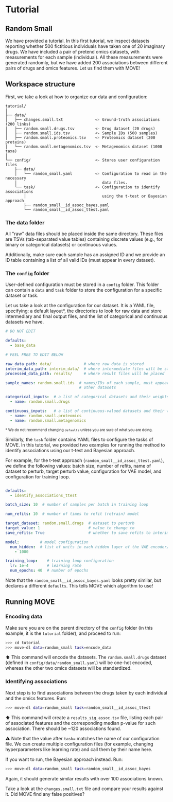 # Tutorial

## Random Small

We have provided a tutorial. In this first tutorial, we inspect datasets 
reporting whether 500 fictitious individuals have taken one of 20 imaginary
drugs. We have included a pair of pretend omics datasets, with measurements
for each sample (individual). All these measurements were generated randomly,
but we have added 200 associations between different pairs of drugs and omics
features. Let us find them with MOVE!

## Workspace structure

First, we take a look at how to organize our data and configuration:


```
tutorial/
│
├── data/
│   ├── changes.small.txt              <- Ground-truth associations (200 links)
│   ├── random.small.drugs.tsv         <- Drug dataset (20 drugs)
│   ├── random.small.ids.tsv           <- Sample IDs (500 samples)
│   ├── random.small.proteomics.tsv    <- Proteomics dataset (200 proteins)
│   └── random.small.metagenomics.tsv  <- Metagenomics dataset (1000 taxa)
│
└── config/                            <- Stores user configuration files
    ├── data/
    │   └── random_small.yaml          <- Configuration to read in the necessary
    │                                     data files.
    └── task/                          <- Configuration to identify associations
        │                                 using the t-test or Bayesian approach
        ├── random_small__id_assoc_bayes.yaml
        └── random_small__id_assoc_ttest.yaml
```

### The data folder

All "raw" data files should be placed inside the same directory. These files
are TSVs (tab-separated value tables) containing discrete values (e.g., for
binary or categorical datasets) or continuous values.

Additionally, make sure each sample has an assigned ID and we provide an ID
table containing a list of all valid IDs (must appear in every dataset).

### The `config` folder

User-defined configuration must be stored in a `config` folder. This folder
can contain a `data` and `task` folder to store the configuration for a
specific dataset or task.

Let us take a look at the configuration for our dataset. It is a YAML file,
specifying: a default layout\*, the directories to look for raw data and store
intermediary and final output files, and the list of categorical and continuous
datasets we have.

```yaml
# DO NOT EDIT

defaults:
  - base_data

# FEEL FREE TO EDIT BELOW

raw_data_path: data/              # where raw data is stored
interim_data_path: interim_data/  # where intermediate files will be stored
processed_data_path: results/     # where result files will be placed

sample_names: random.small.ids  # names/IDs of each sample, must appear in the
                                # other datasets

categorical_inputs:  # a list of categorical datasets and their weights
  - name: random.small.drugs

continuous_inputs:   # a list of continuous-valued datasets and their weights
  - name: random.small.proteomics
  - name: random.small.metagenomics
```

<span style="font-size: 0.8em">\* We do not recommend changing `defaults`
unless you are sure of what you are doing.</span>

Similarly, the `task` folder contains YAML files to configure the tasks of
MOVE. In this tutorial, we provided two examples for running the method to
identify associations using our t-test and Bayesian approach.

For example, for the t-test approach (`random_small__id_assoc_ttest.yaml`), we
define the following values: batch size, number of refits, name of dataset to
perturb, target perturb value, configuration for VAE model, and configuration
for training loop.

```yaml

defaults:
  - identify_associations_ttest

batch_size: 10  # number of samples per batch in training loop

num_refits: 10  # number of times to refit (retrain) model

target_dataset: random.small.drugs  # dataset to perturb
target_value: 1                     # value to change to
save_refits: True                   # whether to save refits to interim folder

model:         # model configuration
  num_hidden:  # list of units in each hidden layer of the VAE encoder/decoder
    - 1000

training_loop:    # training loop configuration
  lr: 1e-4        # learning rate
  num_epochs: 40  # number of epochs

```

Note that the `random_small__id_assoc_bayes.yaml` looks pretty similar, but
declares a different `defaults`. This tells MOVE which algorithm to use!

## Running MOVE

### Encoding data

Make sure you are on the parent directory of the `config` folder (in this
example, it is the `tutorial` folder), and proceed to run:

```bash
>>> cd tutorial
>>> move-dl data=random_small task=encode_data
```

:arrow_up: This command will encode the datasets. The `random.small.drugs`
dataset (defined in `config/data/random_small.yaml`) will be one-hot encoded,
whereas the other two omics datasets will be standardized.

### Identifying associations

Next step is to find associations between the drugs taken by each individual
and the omics features. Run:

```bash
>>> move-dl data=random_small task=random_small__id_assoc_ttest
```

:arrow_up: This command will create a `results_sig_assoc.tsv` file, listing
each pair of associated features and the corresponding median p-value for such
association. There should be ~120 associations found.

:warning: Note that the value after `task=` matches the name of our
configuration file. We can create multiple configuration files (for example,
changing hyperparameters like learning rate) and call them by their name here.

If you want to run, the Bayesian approach instead. Run:

```bash
>>> move-dl data=random_small task=random_small__id_assoc_bayes
```
Again, it should generate similar results with over 100 associations known.

Take a look at the `changes.small.txt` file and compare your results against
it. Did MOVE find any false positives?
